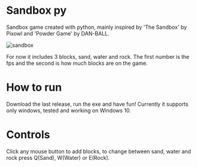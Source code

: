 # Sandbox py
 Sandbox game created with python, mainly inspired by 'The Sandbox' by Pixowl and 'Powder Game' by DAN-BALL.

![sandbox](https://user-images.githubusercontent.com/78173025/113528437-f13ef480-9596-11eb-8103-5417fc85fed4.gif)

For now it includes 3 blocks, sand, water and rock.
The first number is the fps and the second is how much blocks are on the game.

# How to run
Download the last release, run the exe and have fun!
Currently it supports only windows, tested and working on Windows 10.

# Controls
Click any mouse button to add blocks, to change between sand, water and rock press Q(Sand), W(Water) or E(Rock).
